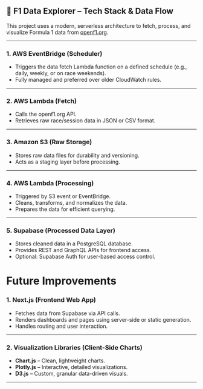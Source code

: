 ## 🏁 F1 Data Explorer – Tech Stack & Data Flow

This project uses a modern, serverless architecture to fetch, process, and visualize Formula 1 data from [openf1.org](https://openf1.org).

---

### 1. **AWS EventBridge (Scheduler)**
- Triggers the data fetch Lambda function on a defined schedule (e.g., daily, weekly, or on race weekends).
- Fully managed and preferred over older CloudWatch rules.

---

### 2. **AWS Lambda (Fetch)**
- Calls the openf1.org API.
- Retrieves raw race/session data in JSON or CSV format.

---

### 3. **Amazon S3 (Raw Storage)**
- Stores raw data files for durability and versioning.
- Acts as a staging layer before processing.

---

### 4. **AWS Lambda (Processing)**
- Triggered by S3 event or EventBridge.
- Cleans, transforms, and normalizes the data.
- Prepares the data for efficient querying.

---

### 5. **Supabase (Processed Data Layer)**
- Stores cleaned data in a PostgreSQL database.
- Provides REST and GraphQL APIs for frontend access.
- Optional: Supabase Auth for user-based access control.

# Future Improvements

### 1. **Next.js (Frontend Web App)**
- Fetches data from Supabase via API calls.
- Renders dashboards and pages using server-side or static generation.
- Handles routing and user interaction.

---

### 2. **Visualization Libraries (Client-Side Charts)**
- **Chart.js** – Clean, lightweight charts.
- **Plotly.js** – Interactive, detailed visualizations.
- **D3.js** – Custom, granular data-driven visuals.

---
